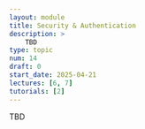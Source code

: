 ```yaml
---
layout: module
title: Security & Authentication
description: > 
    TBD
type: topic
num: 14
draft: 0
start_date: 2025-04-21
lectures: [6, 7]
tutorials: [2]
---
```


TBD
